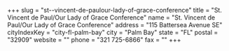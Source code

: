 +++
slug = "st--vincent-de-paulour-lady-of-grace-conference"
title = "St. Vincent de Paul/Our Lady of Grace Conference"
name = "St. Vincent de Paul/Our Lady of Grace Conference"
address = "115 Battersea Avenue SE"
cityIndexKey = "city-fl-palm-bay"
city = "Palm Bay"
state = "FL"
postal = "32909"
website = ""
phone = "321 725-6866"
fax = ""
+++
